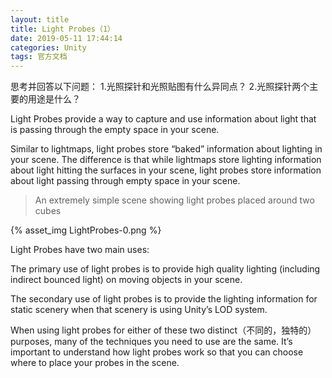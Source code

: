 ```yaml
---
layout: title
title: Light Probes（1）
date: 2019-05-11 17:44:14
categories: Unity
tags: 官方文档
---
```

思考并回答以下问题：
1.光照探针和光照贴图有什么异同点？
2.光照探针两个主要的用途是什么？

<!--more--> 

Light Probes provide a way to capture and use information about light that is passing through the empty space in your scene.

Similar to lightmaps, light probes store “baked” information about lighting in your scene. The difference is that while lightmaps store lighting information about light hitting the surfaces in your scene, light probes store information about light passing through empty space in your scene.

> An extremely simple scene showing light probes placed around two cubes

{% asset_img LightProbes-0.png %}

Light Probes have two main uses:

The primary use of light probes is to provide high quality lighting (including indirect bounced light) on moving objects in your scene.

The secondary use of light probes is to provide the lighting information for static scenery when that scenery is using Unity’s LOD system.

When using light probes for either of these two distinct（不同的，独特的） purposes, many of the techniques you need to use are the same. It’s important to understand how light probes work so that you can choose where to place your probes in the scene.